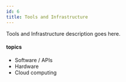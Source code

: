 ```yaml
---
id: 6
title: Tools and Infrastructure
---
```


Tools and Infrastructure description goes here.

#### topics
- Software / APIs
- Hardware
- Cloud computing
